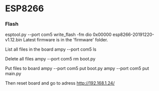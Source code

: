 # ESP8266

### Flash 
esptool.py --port com5 write_flash -fm dio 0x00000 esp8266-20191220-v1.12.bin
Latest firmware is in the 'firmware' folder.

List all files in the board
ampy --port com5 ls

Delete all files 
ampy --port com5 rm boot.py

Put files to board
ampy --port com5 put boot.py
ampy --port com5 put main.py

Then reset board and go to adress
http://192.168.1.24/